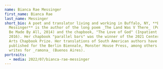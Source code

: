 ```yaml
---
name: Bianca Rae Messinger
first_name: Bianca Rae
last_name: Messinger
short_bio: A poet and translator living and working in Buffalo, NY, **Bianca Rae
  Messinger** is the author of the long poem _The Land Was V There_ (Poetry Will
  Be Made By All, 2014) and the chapbook, "The Love of God" (Inpatient Press,
  2016). Her chapbook "parallel bars" was the winner of the 2021 Center for Book
  Arts Chapbook Prize. Her translations of South American authors have been
  published for the Berlin Biennale, Monster House Press, among others. She
  writes for _ramona_ (Buenos Aires).
portraits:
  - media: 2022/07/bianca-rae-messinger
---
```

